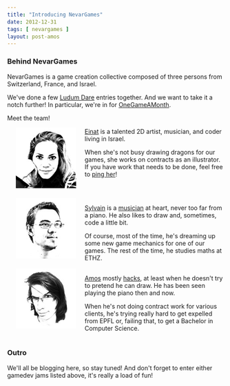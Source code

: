 ```yaml
---
title: "Introducing NevarGames"
date: 2012-12-31
tags: [ nevargames ]
layout: post-amos
---
```


### Behind NevarGames

NevarGames is a game creation collective composed of three persons from Switzerland, France,
and Israel.

We've done a few [Ludum Dare](http://ludumdare.com/compo/author/nddrylliog) entries together.
And we want to take it a notch further! In particular, we're in for [OneGameAMonth](http://onegameamonth.com).

Meet the team!

<div style="float: left; padding: 20px; padding-top: 0;">
  <img src="img/einat.jpg?v2" style="width: 140px;">
</div>

[Einat](https://twitter.com/eschlagmann) is a talented 2D artist, musician, and coder living in Israel.

When she's not busy drawing dragons for our games, she works on contracts
as an illustrator. If you have work that needs to be done, feel free
to [ping her](https://twitter.com/eschlagmann)!

<div style="clear: both;"></div>

<div style="float: left; padding: 20px; padding-top: 0;">
  <img src="img/sylvain.jpg?v2" style="width: 140px;">
</div>

[Sylvain](https://twitter.com/bigsylvain) is a [musician](https://soundcloud.com/bigsylvain) at heart,
never too far from a piano. He also likes to draw and, sometimes, code
a little bit.

Of course, most of the time, he's dreaming up some new game mechanics for
one of our games. The rest of the time, he studies maths at ETHZ.

<div style="clear: both;"></div>

<div style="float: left; padding: 20px; padding-top: 0;">
  <img src="img/amos.jpg?v2" style="width: 140px;">
</div>

[Amos](https://twitter.com/nddrylliog) mostly [hacks](http://amos.me/), at least when he doesn't try to pretend he can draw.
He has been seen playing the piano then and now.

When he's not doing contract work for various clients, he's trying really hard
to get expelled from EPFL or, failing that, to get a Bachelor in Computer Science.

<div style="clear: both;"></div>

### Outro

We'll all be blogging here, so stay tuned! And don't forget to enter
either gamedev jams listed above, it's really a load of fun!

